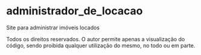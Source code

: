 # administrador_de_locacao
Site para administrar imóveis locados

Todos os direitos reservados. O autor permite apenas a visualização do código, sendo proibida qualquer utilização do mesmo, no todo ou em parte.
